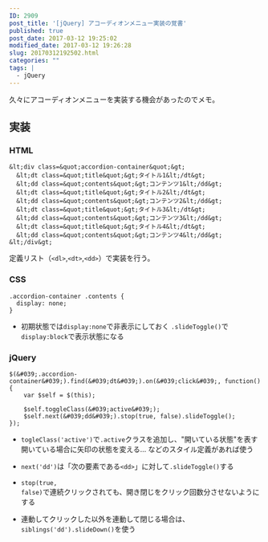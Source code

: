 ```yaml
---
ID: 2909
post_title: '[jQuery] アコーディオンメニュー実装の覚書'
published: true
post_date: 2017-03-12 19:25:02
modified_date: 2017-03-12 19:26:28
slug: 20170312192502.html
categories: ""
tags: |
  - jQuery
---
```

久々にアコーディオンメニューを実装する機会があったのでメモ。

## 実装
### HTML
```language-markup
&lt;div class=&quot;accordion-container&quot;&gt;
  &lt;dt class=&quot;title&quot;&gt;タイトル1&lt;/dt&gt;
  &lt;dd class=&quot;contents&quot;&gt;コンテンツ1&lt;/dd&gt;
  &lt;dt class=&quot;title&quot;&gt;タイトル2&lt;/dt&gt;
  &lt;dd class=&quot;contents&quot;&gt;コンテンツ2&lt;/dd&gt;
  &lt;dt class=&quot;title&quot;&gt;タイトル3&lt;/dt&gt;
  &lt;dd class=&quot;contents&quot;&gt;コンテンツ3&lt;/dd&gt;
  &lt;dt class=&quot;title&quot;&gt;タイトル4&lt;/dt&gt;
  &lt;dd class=&quot;contents&quot;&gt;コンテンツ4&lt;/dd&gt;
&lt;/div&gt;
```
定義リスト（`<dl>`,`<dt>`,`<dd>`）で実装を行う。

### CSS
```language-css
.accordion-container .contents {
  display: none;
}
```
* 初期状態では`display:none`で非表示にしておく
  `.slideToggle()`で`display:block`で表示状態になる

### jQuery
```language-javascript
$(&#039;.accordion-container&#039;).find(&#039;dt&#039;).on(&#039;click&#039;, function() {
    var $self = $(this);

    $self.toggleClass(&#039;active&#039;);
    $self.next(&#039;dd&#039;).stop(true, false).slideToggle();
});
```

* <code>togleClass('active')</code>で<code>.active</code>クラスを追加し、"開いている状態"を表す
 開いている場合に矢印の状態を変える… などのスタイル定義があれば使う
* <code>next('dd')</code>は「次の要素である<code>&lt;dd&gt;</code>」に対して<code>.slideToggle()</code>する
* <code>stop(true, false)</code>で連続クリックされても、開き閉じをクリック回数分させないようにする

* 連動してクリックした以外を連動して閉じる場合は、`siblings('dd').slideDown()`を使う
